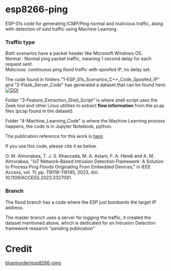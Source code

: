 # esp8266-ping
ESP-01s code for generating ICMP/Ping normal and malicious traffic, along with detection of said traffic using Machine Learning.

### Traffic type
Both scenarios have a packet header like Microsoft Windows OS.<br />
Normal : Normal ping packet traffic, meaning 1 second delay for each request sent.<br />
Malicious: continuous ping flood traffic with spoofed IP, no delay set.

The code found in folders "1-ESP_01s_Scenarios_C++_Code_Spoofed_IP" and "2-Flask_Server_Code" has generated a dataset that can be found here: [![DOI](https://zenodo.org/badge/DOI/10.5281/zenodo.8111635.svg)](https://doi.org/10.5281/zenodo.8111635)

Folder "3-Feature_Extraction_Shell_Script" is where shell script uses the Zeek tool and other Linux utilities to extract **flow information** from the pcap files (pcap found in the dataset).

Folder "4-Machine_Learning_Code" is where the Machine Learning process happens, the code is in Jupyter Notebook, python.

The publication reference for this work is [here](https://doi.org/10.1109/ACCESS.2023.3327061). 



If you use this code, please cite it as below.

O. M. Almorabea, T. J. S. Khanzada, M. A. Aslam, F. A. Hendi and A. M. Almorabea, "IoT Network-Based Intrusion Detection Framework: A Solution to Process Ping Floods Originating From Embedded Devices," in IEEE Access, vol. 11, pp. 119118-119145, 2023, doi: 10.1109/ACCESS.2023.3327061.


### Branch
The flood branch has a code where the ESP just bombards the target IP address.

The master branch uses a server for logging the traffic, it created the dataset mentioned above, which is dedicated for an Intrusion Detection framework research "pending publication"

# Credit
[bluemurder/esp8266-ping](https://github.com/bluemurder/esp8266-ping#readme)

